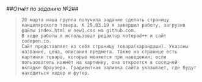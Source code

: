 ##*Отчёт по заданию №2*##


>     20 марта наша группа получила задание сделать страницу канцелярского товара. К 29.03.19 я завершил работу, загрузив файлы index.html и new1.css на github.com.
>     В ходе работы я использовал редактор notepad++ и сайт codepen.io.
>     Сайт представляет из себя страницу товара(карандаши). Указаны название, цена, описания предмета. Также на странице есть картинки товара, которые меняются при наведении; если пользователь нажмёт на картинку, она откроется в соседней вкладке браузера. Градиентная заливка сайта указывает, где будут находиться хедер и футер. 

